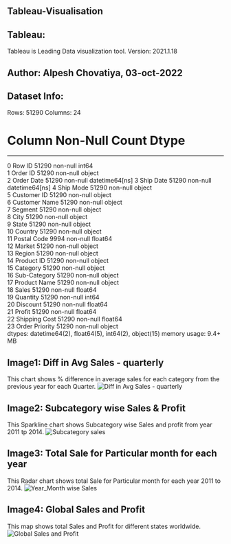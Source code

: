 ## Tableau-Visualisation
## Tableau:
Tableau is Leading Data visualization tool.
Version: 2021.1.18
## Author: Alpesh Chovatiya, 03-oct-2022
## Dataset Info:
Rows: 51290
Columns: 24 
 #   Column          Non-Null Count  Dtype         
---  ------          --------------  -----         
 0   Row ID          51290 non-null  int64         
 1   Order ID        51290 non-null  object        
 2   Order Date      51290 non-null  datetime64[ns]
 3   Ship Date       51290 non-null  datetime64[ns]
 4   Ship Mode       51290 non-null  object        
 5   Customer ID     51290 non-null  object        
 6   Customer Name   51290 non-null  object        
 7   Segment         51290 non-null  object        
 8   City            51290 non-null  object        
 9   State           51290 non-null  object        
 10  Country         51290 non-null  object        
 11  Postal Code     9994 non-null   float64       
 12  Market          51290 non-null  object        
 13  Region          51290 non-null  object        
 14  Product ID      51290 non-null  object        
 15  Category        51290 non-null  object        
 16  Sub-Category    51290 non-null  object        
 17  Product Name    51290 non-null  object        
 18  Sales           51290 non-null  float64       
 19  Quantity        51290 non-null  int64         
 20  Discount        51290 non-null  float64       
 21  Profit          51290 non-null  float64       
 22  Shipping Cost   51290 non-null  float64       
 23  Order Priority  51290 non-null  object        
dtypes: datetime64(2), float64(5), int64(2), object(15)
memory usage: 9.4+ MB
## Image1: Diff in Avg Sales - quarterly
This chart shows % difference in average sales for each category from the previous year for each Quarter.
![Diff in Avg Sales - quarterly](https://user-images.githubusercontent.com/114546267/193604744-c87663a5-92c7-49c6-86f3-92485453b247.png)

## Image2: Subcategory wise Sales & Profit
This Sparkline chart shows Subcategory wise Sales and profit from year 2011 tp 2014.
![Subcategory sales](https://user-images.githubusercontent.com/114546267/193742539-7186b284-1792-4c91-ba8f-80f523dea281.png)

## Image3: Total Sale for Particular month for each year
This Radar chart shows total Sale for Particular month for each year 2011 to 2014.
![Year_Month wise Sales](https://user-images.githubusercontent.com/114546267/193743300-bc216a1c-f029-458c-a965-863929d2acc7.png)

## Image4: Global Sales and Profit
This map shows total Sales and Profit for different states worldwide. 
![Global Sales and Profit](https://user-images.githubusercontent.com/114546267/193743961-0614b688-f09b-408b-8758-d069dcc86ffe.png)


